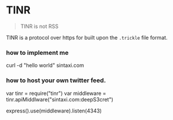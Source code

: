 
# TINR

> TINR is not RSS

TINR is a protocol over https for built upon the `.trickle` file format.


### how to implement me

curl -d "hello world" sintaxi.com

### how to host your own twitter feed.

var tinr       = require("tinr")
var middleware = tinr.apiMiddlware("sintaxi.com:deepS3cret")

express().use(middleware).listen(4343)



